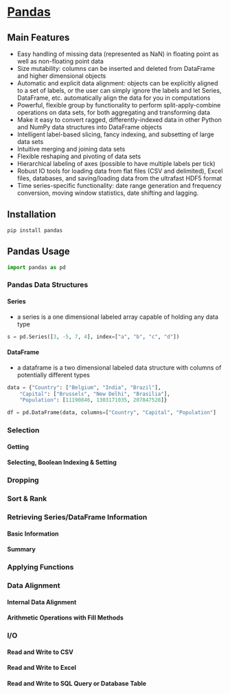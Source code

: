 # [Pandas](https://github.com/pandas-dev/pandas)

## Main Features

- Easy handling of missing data (represented as NaN) in floating point as well as non-floating point data
- Size mutability: columns can be inserted and deleted from DataFrame and higher dimensional objects
- Automatic and explicit data alignment: objects can be explicitly aligned to a set of labels, or the user can simply ignore the labels and let Series, DataFrame, etc. automatically align the data for you in computations
- Powerful, flexible group by functionality to perform split-apply-combine operations on data sets, for both aggregating and transforming data
- Make it easy to convert ragged, differently-indexed data in other Python and NumPy data structures into DataFrame objects
- Intelligent label-based slicing, fancy indexing, and subsetting of large data sets
- Intuitive merging and joining data sets
- Flexible reshaping and pivoting of data sets
- Hierarchical labeling of axes (possible to have multiple labels per tick)
- Robust IO tools for loading data from flat files (CSV and delimited), Excel files, databases, and saving/loading data from the ultrafast HDF5 format
- Time series-specific functionality: date range generation and frequency conversion, moving window statistics, date shifting and lagging.

## Installation

```shell
pip install pandas
```

## Pandas Usage

```python
import pandas as pd
```

### Pandas Data Structures
#### Series

- a series is a one dimensional labeled array capable of holding any data type

```python
s = pd.Series([3, -5, 7, 4], index=["a", "b", "c", "d"])
```

#### DataFrame

- a dataframe is a two dimensional labeled data structure with columns of potentially different types

```python
data = {"Country": ["Belgium", "India", "Brazil"],
	"Capital": ["Brussels", "New Delhi", "Brasilia"],
	"Population": [11190846, 1303171035, 207847528]}

df = pd.DataFrame(data, columns=["Country", "Capital", "Population"]
```

### Selection
#### Getting
#### Selecting, Boolean Indexing & Setting

### Dropping

### Sort & Rank

### Retrieving Series/DataFrame Information
#### Basic Information
#### Summary

### Applying Functions

### Data Alignment
#### Internal Data Alignment
#### Arithmetic Operations with Fill Methods

### I/O
#### Read and Write to CSV
#### Read and Write to Excel
#### Read and Write to SQL Query or Database Table
